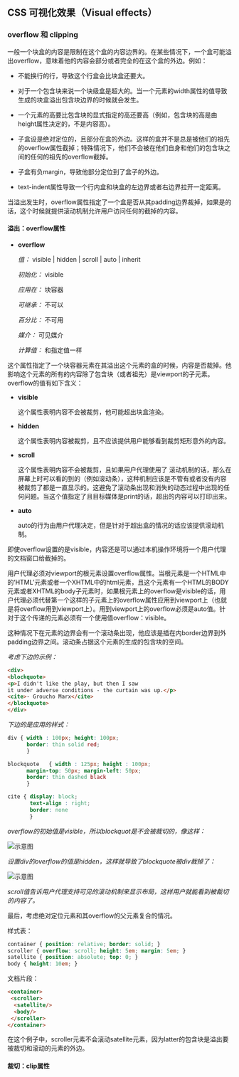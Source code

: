 ## CSS 可视化效果（Visual effects）

### overflow 和 clipping 

一般一个块盒的内容是限制在这个盒的内容边界的。在某些情况下，一个盒可能溢出overflow，意味着他的内容会部分或者完全的在这个盒的外边。例如：

* 不能换行的行，导致这个行盒会比块盒还要大。

* 对于一个包含块来说一个块级盒是超大的。当一个元素的width属性的值导致生成的块盒溢出包含块边界的时候就会发生。

* 一个元素的高要比包含块的显式指定的高还要高（例如，包含块的高是由height属性决定的，不是内容高）。

* 子盒设是绝对定位的，且部分在盒的外边。这样的盒并不是总是被他们的祖先的overflow属性截掉；特殊情况下，他们不会被在他们自身和他们的包含块之间的任何的祖先的overflow截掉。

* 子盒有负margin，导致他部分定位到了盒子的外边。

* text-indent属性导致一个行内盒和块盒的左边界或者右边界拉开一定距离。

<!--more-->

当溢出发生时，overflow属性指定了一个盒是否从其padding边界裁掉，如果是的话，这个时候就提供滚动机制允许用户访问任何的截掉的内容。

#### 溢出：overflow属性

* __overflow__
	
	_值：_  visible | hidden | scroll | auto | inherit

	_初始化：_ visible

	_应用在：_ 块容器

	_可继承：_ 不可以

	_百分比：_ 不可用

	_媒介：_ 可见媒介

	_计算值：_ 和指定值一样

这个属性指定了一个块容器元素在其溢出这个元素的盒的时候，内容是否裁掉。他影响这个元素的所有的内容除了包含块（或者祖先）是viewport的子元素。overflow的值有如下含义：


* __visible__
	
	这个属性表明内容不会被裁剪，他可能超出块盒渲染。

* __hidden__
	
	这个属性表明内容被裁剪，且不应该提供用户能够看到裁剪矩形意外的内容。

* __scroll__
	
	这个属性表明内容不会被裁剪，且如果用户代理使用了 滚动机制的话，那么在屏幕上时可以看的到的（例如滚动条），这种机制应该是不管有或者没有内容被裁剪了都是一直显示的。这避免了滚动条出现和消失的动态过程中出现的任何问题。当这个值指定了且目标媒体是print的话，超出的内容可以打印出来。

* __auto__
	
	auto的行为由用户代理决定，但是针对于超出盒的情况的话应该提供滚动机制。

即使overflow设置的是visible，内容还是可以通过本机操作环境将一个用户代理的文档窗口给截掉的。

用户代理必须对viewport的根元素设置overflow属性。当根元素是一个HTML中的‘HTML’元素或者一个XHTML中的html元素，且这个元素有一个HTML的BODY元素或者XHTML的body子元素时，如果根元素上的overflow是visible的话，用户代理必须代替第一个这样的子元素上的overflow属性应用到viewport上（也就是将overflow用到viewport上）。用到viewport上的overflow必须是auto值。针对于这个传递的元素必须有一个使用值overflow：visible。

这种情况下在元素的边界会有一个滚动条出现，他应该是插在内border边界到外padding边界之间。滚动条占据这个元素的生成的包含块的空间。

_考虑下边的示例：_

```html
<div>
<blockquote>
<p>I didn't like the play, but then I saw
it under adverse conditions - the curtain was up.</p>
<cite>- Groucho Marx</cite>
</blockquote>
</div>
```

_下边的是应用的样式：_

```css
div { width : 100px; height: 100px;
      border: thin solid red;
      }

blockquote   { width : 125px; height : 100px;
      margin-top: 50px; margin-left: 50px; 
      border: thin dashed black
      }

cite { display: block;
       text-align : right; 
       border: none
       }
```

_overflow的初始值是visible，所以blockquot是不会被裁切的，像这样：_

![示意图](http://www.w3.org/TR/CSS21/images/overflow1.png)

_设置div的overflow的值是hidden，这样就导致了blockquote被div裁掉了：_

![示意图](http://www.w3.org/TR/CSS21/images/overflow2.png)

_scroll值告诉用户代理支持可见的滚动机制来显示布局，这样用户就能看到被裁切的内容了。_

最后，考虑绝对定位元素和其overflow的父元素复合的情况。

样式表：

```css
container { position: relative; border: solid; }
scroller { overflow: scroll; height: 5em; margin: 5em; }
satellite { position: absolute; top: 0; }
body { height: 10em; }
```

文档片段：

```html
<container>
 <scroller>
  <satellite/>
  <body/>
 </scroller>
</container>
```

在这个例子中，scroller元素不会滚动satellite元素，因为latter的包含块是溢出要被裁切和滚动的元素的外边。

#### 裁切：clip属性


